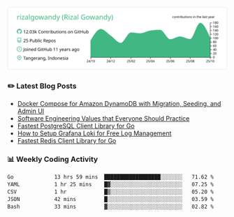![profile-details](profile-summary-card-output/vue/0-profile-details.svg)

### :pencil2: Latest Blog Posts
<!-- BLOG-POST-LIST:START -->
- [Docker Compose for Amazon DynamoDB with Migration, Seeding, and Admin UI](https://medium.com/geekculture/docker-compose-for-amazon-dynamodb-with-migration-seeding-and-admin-ui-db11a348cc6a?source=rss-5763b0f1aba6------2)
- [Software Engineering Values that Everyone Should Practice](https://levelup.gitconnected.com/software-engineering-values-that-everyone-should-practice-c980d00cd103?source=rss-5763b0f1aba6------2)
- [Fastest PostgreSQL Client Library for Go](https://levelup.gitconnected.com/fastest-postgresql-client-library-for-go-579fa97909fb?source=rss-5763b0f1aba6------2)
- [How to Setup Grafana Loki for Free Log Management](https://levelup.gitconnected.com/how-to-setup-grafana-loki-for-free-log-management-ceb60558503c?source=rss-5763b0f1aba6------2)
- [Fastest Redis Client Library for Go](https://levelup.gitconnected.com/fastest-redis-client-library-for-go-7993f618f5ab?source=rss-5763b0f1aba6------2)
<!-- BLOG-POST-LIST:END -->

### 📊 Weekly Coding Activity
<!--START_SECTION:waka-->

```txt
Go             13 hrs 59 mins  ██████████████████░░░░░░░   71.62 %
YAML           1 hr 25 mins    █▓░░░░░░░░░░░░░░░░░░░░░░░   07.25 %
CSV            1 hr            █▒░░░░░░░░░░░░░░░░░░░░░░░   05.20 %
JSON           42 mins         █░░░░░░░░░░░░░░░░░░░░░░░░   03.59 %
Bash           33 mins         ▓░░░░░░░░░░░░░░░░░░░░░░░░   02.82 %
```

<!--END_SECTION:waka-->
